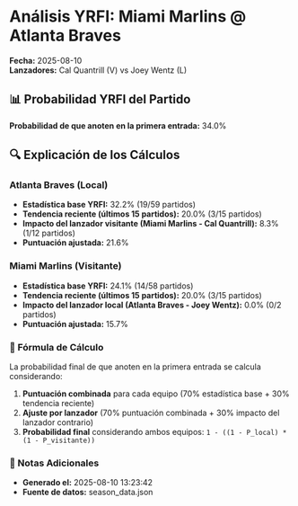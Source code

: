 # Análisis YRFI: Miami Marlins @ Atlanta Braves

**Fecha:** 2025-08-10  
**Lanzadores:** Cal Quantrill (V) vs Joey Wentz (L)

## 📊 Probabilidad YRFI del Partido

**Probabilidad de que anoten en la primera entrada:** 34.0%

## 🔍 Explicación de los Cálculos

### Atlanta Braves (Local)
- **Estadística base YRFI:** 32.2% (19/59 partidos)
- **Tendencia reciente (últimos 15 partidos):** 20.0% (3/15 partidos)
- **Impacto del lanzador visitante (Miami Marlins - Cal Quantrill):** 8.3% (1/12 partidos)
- **Puntuación ajustada:** 21.6%

### Miami Marlins (Visitante)
- **Estadística base YRFI:** 24.1% (14/58 partidos)
- **Tendencia reciente (últimos 15 partidos):** 20.0% (3/15 partidos)
- **Impacto del lanzador local (Atlanta Braves - Joey Wentz):** 0.0% (0/2 partidos)
- **Puntuación ajustada:** 15.7%

### 📝 Fórmula de Cálculo

La probabilidad final de que anoten en la primera entrada se calcula considerando:
1. **Puntuación combinada** para cada equipo (70% estadística base + 30% tendencia reciente)
2. **Ajuste por lanzador** (70% puntuación combinada + 30% impacto del lanzador contrario)
3. **Probabilidad final** considerando ambos equipos: `1 - ((1 - P_local) * (1 - P_visitante))`

### 📌 Notas Adicionales

- **Generado el:** 2025-08-10 13:23:42
- **Fuente de datos:** season_data.json
